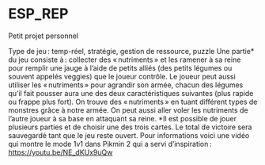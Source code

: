 # ESP_REP

Petit projet personnel 

Type de jeu : temp-réel, stratégie, gestion de ressource, puzzle 
Une partie* du jeu consiste à : collecter des « nutriments » et les ramener à sa reine pour remplir une jauge à l’aide de petits alliés (des petits légumes ou souvent appelés veggies) que le joueur contrôle. Le joueur peut aussi utiliser les « nutriments » pour agrandir son armée, chacun des légumes qu’il fait pousser aura une des deux caractéristiques suivantes (plus rapide ou frappe plus fort). On trouve des « nutriments » en tuant différent types de monstres grâce à notre armée. On peut aussi aller voler les nutriments de l’autre joueur à sa base en attaquant sa reine.
*Il est possible de jouer plusieurs parties et de choisir une des trois cartes. Le total de victoire sera sauvegardé tant que le jeu reste ouvert.
Pour informations voici une vidéo qui montre le mode 1v1 dans Pikmin 2 qui a servi d’inspiration : https://youtu.be/NE_dKUx9uQw 
